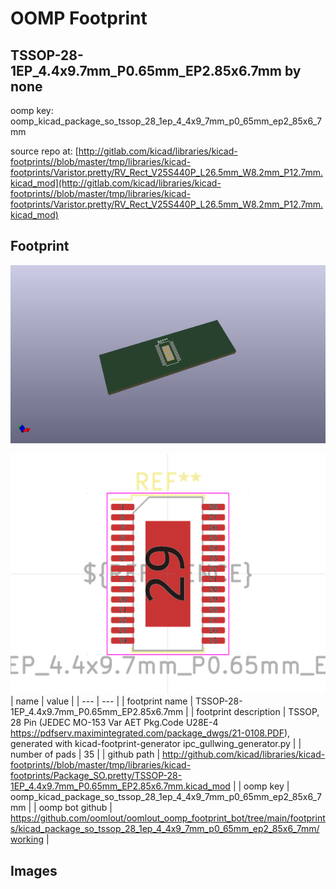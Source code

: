 # OOMP Footprint  
## TSSOP-28-1EP_4.4x9.7mm_P0.65mm_EP2.85x6.7mm  by none  
  
oomp key: oomp_kicad_package_so_tssop_28_1ep_4_4x9_7mm_p0_65mm_ep2_85x6_7mm  
  
source repo at: [http://gitlab.com/kicad/libraries/kicad-footprints//blob/master/tmp/libraries/kicad-footprints/Varistor.pretty/RV_Rect_V25S440P_L26.5mm_W8.2mm_P12.7mm.kicad_mod](http://gitlab.com/kicad/libraries/kicad-footprints//blob/master/tmp/libraries/kicad-footprints/Varistor.pretty/RV_Rect_V25S440P_L26.5mm_W8.2mm_P12.7mm.kicad_mod)  
## Footprint  
  
[![working_kicad_pcb_3d.png](working_kicad_pcb_3d_600.png)](working_kicad_pcb_3d.png)  
  
[![working.png](working_600.png)](working.png)  
| name | value | 
| --- | --- | 
| footprint name | TSSOP-28-1EP_4.4x9.7mm_P0.65mm_EP2.85x6.7mm | 
| footprint description | TSSOP, 28 Pin (JEDEC MO-153 Var AET Pkg.Code U28E-4 https://pdfserv.maximintegrated.com/package_dwgs/21-0108.PDF), generated with kicad-footprint-generator ipc_gullwing_generator.py | 
| number of pads | 35 | 
| github path | http://github.com/kicad/libraries/kicad-footprints//blob/master/tmp/libraries/kicad-footprints/Package_SO.pretty/TSSOP-28-1EP_4.4x9.7mm_P0.65mm_EP2.85x6.7mm.kicad_mod | 
| oomp key | oomp_kicad_package_so_tssop_28_1ep_4_4x9_7mm_p0_65mm_ep2_85x6_7mm | 
| oomp bot github | https://github.com/oomlout/oomlout_oomp_footprint_bot/tree/main/footprints/kicad_package_so_tssop_28_1ep_4_4x9_7mm_p0_65mm_ep2_85x6_7mm/working | 
## Images  
